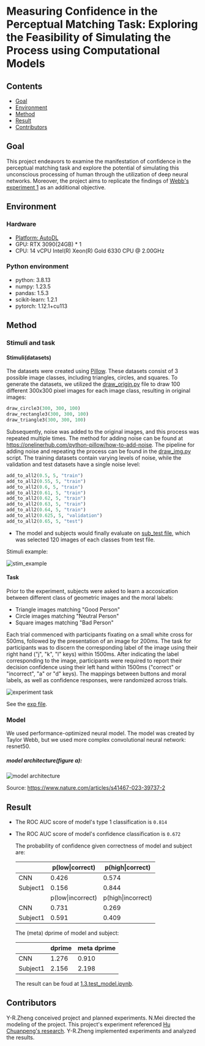 # Measuring Confidence in the Perceptual Matching Task: Exploring the Feasibility of Simulating the Process using Computational Models





## Contents

- [Goal](#goal)
- [Environment](#environment)
- [Method](#Method)
- [Result](#result)
- [Contributors](#contributors)



## Goal
This project endeavors to examine the manifestation of confidence in the perceptual matching task and explore the potential of simulating this unconscious processing of human  through the utilization of deep neural networks. Moreover, the project aims to replicate the findings of [Webb's experiment 1](https://www.nature.com/articles/s41467-023-39737-2) as an additional objective.




## Environment
### Hardware

- [Platform: AutoDL](https://www.autodl.com)
- GPU: RTX 3090(24GB) * 1
- CPU: 14 vCPU Intel(R) Xeon(R) Gold 6330 CPU @ 2.00GHz

### Python environment
- python: 3.8.13
- numpy: 1.23.5
- pandas: 1.5.3 
- scikit-learn: 1.2.1
- pytorch: 1.12.1+cu113
## Method

### Stimuli and task

#### Stimuli(datasets)
The datasets were created using [Pillow](https://pillow.readthedocs.io/en/stable/). These datasets consist of 3 possible image classes, including triangles, circles, and squares. To generate the datasets, we utilized the [draw_origin.py](https://github.com/AaronZheng87/CNN_Moral-MetaCog/blob/main/script/draw_origin.py) file to draw 100 different 300x300 pixel images for each image class, resulting in original images:
```python
draw_circle3(300, 300, 100)
draw_rectangle3(300, 300, 100)
draw_triangle3(300, 300, 100)
```
Subsequently, noise was added to the original images, and this process was repeated multiple times. The method for adding noise can be found at https://onelinerhub.com/python-pillow/how-to-add-noise. The pipeline for adding noise and repeating the process can be found in the [draw_img.py](https://github.com/AaronZheng87/CNN_Moral-MetaCog/blob/main/script/draw_img.py) script. The training datasets contain varying levels of noise, while the validation and test datasets have a single noise level:

```python
add_to_all2(0.5, 5, "train")
add_to_all2(0.55, 5, "train")
add_to_all2(0.6, 5, "train")
add_to_all2(0.61, 5, "train")
add_to_all2(0.62, 5, "train")
add_to_all2(0.63, 5, "train")
add_to_all2(0.64, 5, "train")
add_to_all2(0.625, 5, "validation")
add_to_all2(0.65, 5, "test")
```



- The model and subjects would finally evaluate on [sub_test file](https://github.com/AaronZheng87/CNN_Moral-MetaCog/tree/main/data/img/sub_test), which was selected 120 images of each classes from test file.

Stimuli example:

![stim_example](https://github.com/AaronZheng87/CNN_Moral-MetaCog/blob/main/data/img/sub_test/square/square0-0.65_3.png)

#### Task

Prior to the experiment, subjects were asked to learn a accosication between different class of geometric images and the moral labels: 

- Triangle images matching "Good Person"
- Circle images matching "Neutral Person"
- Square images matching "Bad Person"

Each trial commenced with participants fixating on a small white cross for 500ms, followed by the presentation of an image for 200ms. The task for participants was to discern the corresponding label of the image using their right hand ("j", "k", "l" keys) within 1500ms. After indicating the label corresponding to the image, participants were required to report their decision confidence using their left hand within 1500ms ("correct" or "incorrect", "a" or "d" keys). The mappings between buttons and moral labels, as well as confidence responses, were randomized across trials.

![experiment task](https://github.com/AaronZheng87/CNN_Moral-MetaCog/blob/main/exp/task.png)



See the [exp file](https://github.com/AaronZheng87/CNN_Moral-MetaCog/tree/main/exp).

### Model

We used performance-optimized neural model. The model was created by Taylor Webb, but we used more complex convolutional neural network: resnet50. 

##### model architecture(figure a):

![model architecture](https://media.springernature.com/full/springer-static/image/art%3A10.1038%2Fs41467-023-39737-2/MediaObjects/41467_2023_39737_Fig2_HTML.png?as=webp)

Source: https://www.nature.com/articles/s41467-023-39737-2

## Result

- The ROC AUC score of model's type 1 classification is `0.814`

- The ROC AUC score of model's confidence classification is `0.672`

  

  The probability of confidence given correctness of model and subject are: 

  
  
  |          | p(low\|correct)   | p(high\|correct)   |
  | -------- | ----------------- | ------------------ |
  | CNN      | 0.426             | 0.574              |
  | Subject1 | 0.156             | 0.844              |
  |          | p(low\|incorrect) | p(high\|incorrect) |
  | CNN      | 0.731             | 0.269              |
  | Subject1 | 0.591             | 0.409              |
  
  
  
  
  
  The (meta) dprime of model and subject: 
  
  |          | dprime | meta dprime |
  | -------- | ------ | ----------- |
  | CNN      | 1.276  | 0.910       |
  | Subject1 | 2.156  | 2.198       |
  
  The result can be foud at [1.3.test_model.ipynb](https://github.com/AaronZheng87/CNN_Moral-MetaCog/blob/main/script/1.3.test_model.ipynb).









## Contributors

Y-R.Zheng conceived project and planned experiments. N.Mei directed the modeling of the project. This project's experiment referenced [Hu Chuanpeng's research](https://online.ucpress.edu/collabra/article/6/1/20/113065/Good-Me-Bad-Me-Prioritization-of-the-Good-Self). Y-R.Zheng implemented experiments and analyzed the results.
